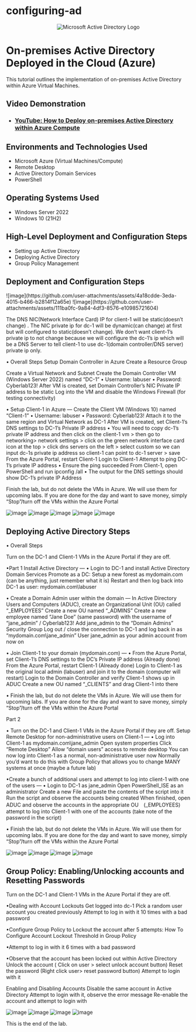 # configuring-ad
<p align="center">
<img src="https://i.imgur.com/pU5A58S.png" alt="Microsoft Active Directory Logo"/>
</p>

<h1>On-premises Active Directory Deployed in the Cloud (Azure)</h1>
This tutorial outlines the implementation of on-premises Active Directory within Azure Virtual Machines.<br />


<h2>Video Demonstration</h2>

- ### [YouTube: How to Deploy on-premises Active Directory within Azure Compute](https://www.youtube.com)

<h2>Environments and Technologies Used</h2>

- Microsoft Azure (Virtual Machines/Compute)
- Remote Desktop
- Active Directory Domain Services
- PowerShell

<h2>Operating Systems Used </h2>

- Windows Server 2022
- Windows 10 (21H2)

<h2>High-Level Deployment and Configuration Steps</h2>

- Setting up Active Directory 
- Deploying Active Directory
- Group Policy Management


<h2>Deployment and Configuration Steps</h2>

<p>
![image](https://github.com/user-attachments/assets/4a18cdde-3eda-4015-b466-b2814f12a65e)
![image](https://github.com/user-attachments/assets/111ba0fc-9a84-4df3-8576-e10985721604)

The DNS NIC(Network Interface Card) IP for client-1 will be static(doesn’t change) . The NIC private ip for dc-1 will be dynamic(can change) at first but will configured to static(doesn’t change). We don’t want client-1’s private ip to not change because we will configure the dc-1’s ip which will be a DNS Server to tell client-1 to use dc-1(domain controller/DNS server) private ip only.

</p>

<p>
•	Overall Steps
Setup Domain Controller in Azure
Create a Resource Group

Create a Virtual Network and Subnet
Create the Domain Controller VM (Windows Server 2022) named “DC-1”
•	Username: labuser
•	Password: Cyberlab123!
After VM is created, set Domain Controller’s NIC Private IP address to be static
Log into the VM and disable the Windows Firewall (for testing connectivity)

• Setup Client-1 in Azure
—
Create the Client VM (Windows 10) named “Client-1”
•	Username: labuser
•	Password: Cyberlab123!
Attach it to the same region and Virtual Network as DC-1
After VM is created, set Client-1’s DNS settings to DC-1’s Private IP address
•	You will need to copy dc-1’s private IP address and then click on the client-1 vm > then go to networking> network settings > click on the green network interface card icon at the top > click dns servers on the left > select custom so we can input dc-1s private ip address so client-1 can point to dc-1 server > save
From the Azure Portal, restart Client-1
Login to Client-1
Attempt to ping DC-1’s private IP address
•	Ensure the ping succeeded
From Client-1, open PowerShell and run ipconfig /all
•	The output for the DNS settings should show DC-1’s private IP Address 

Finish the lab, but do not delete the VMs in Azure. We will use them for upcoming labs.
If you are done for the day and want to save money, simply “Stop”/turn off the VMs within the Azure Portal

![image](https://github.com/user-attachments/assets/4cb22344-3990-4a75-ab37-3b1fc179184e)
![image](https://github.com/user-attachments/assets/55b86948-aae5-43c6-90da-16142cda73a2)
![image](https://github.com/user-attachments/assets/0cd74ea9-79b2-4fe3-a8d4-6165704b3c13)
![image](https://github.com/user-attachments/assets/a1684024-a363-4b00-ae71-c6190e36a4ce)
![image](https://github.com/user-attachments/assets/05c09b72-0983-4ca1-ba18-6f1d9bb41ff8)


<h2>Deploying Active Directory Steps</h2>

•	Overall Steps 

Turn on the DC-1 and Client-1 VMs in the Azure Portal if they are off.

•Part 1
Install Active Directory
—
• Login to DC-1 and install Active Directory Domain Services
Promote as a DC: Setup a new forest as mydomain.com (can be anything, just remember what it is)
Restart and then log back into DC-1 as user: mydomain.com\labuser

• Create a Domain Admin user within the domain
—
In Active Directory Users and Computers (ADUC), create an Organizational Unit (OU) called “_EMPLOYEES”
Create a new OU named “_ADMINS”
Create a new employee named “Jane Doe” (same password) with the username of “jane_admin” / Cyberlab123!
Add jane_admin to the “Domain Admins” Security Group
Log out / close the connection to DC-1 and log back in as “mydomain.com\jane_admin”
User jane_admin as your admin account from now on

• Join Client-1 to your domain (mydomain.com)
—
• From the Azure Portal, set Client-1’s DNS settings to the DC’s Private IP address (Already done)
From the Azure Portal, restart Client-1 (Already done)
Login to Client-1 as the original local admin (labuser) and join it to the domain (computer will restart)
Login to the Domain Controller and verify Client-1 shows up in ADUC
Create a new OU named “_CLIENTS” and drag Client-1 into there

• Finish the lab, but do not delete the VMs in Azure. We will use them for upcoming labs.
If you are done for the day and want to save money, simply “Stop”/turn off the VMs within the Azure Portal

Part 2

• Turn on the DC-1 and Client-1 VMs in the Azure Portal if they are off.
Setup Remote Desktop for non-administrative users on Client-1
—
• Log into Client-1 as mydomain.com\jane_admin
Open system properties
Click “Remote Desktop”
Allow “domain users” access to remote desktop
You can now log into Client-1 as a normal, non-administrative user now
Normally you’d want to do this with Group Policy that allows you to change MANY systems at once (maybe a future lab)

•Create a bunch of additional users and attempt to log into client-1 with one of the users
—
• Login to DC-1 as jane_admin
Open PowerShell_ISE as an administrator
Create a new File and paste the contents of the script into it
Run the script and observe the accounts being created
When finished, open ADUC and observe the accounts in the appropriate OU　(_EMPLOYEES)
attempt to log into Client-1 with one of the accounts (take note of the password in the script)

• Finish the lab, but do not delete the VMs in Azure. We will use them for upcoming labs.
If you are done for the day and want to save money, simply “Stop”/turn off the VMs within the Azure Portal

![image](https://github.com/user-attachments/assets/a7b1802f-10c8-467d-8e36-b4224f104d74)
![image](https://github.com/user-attachments/assets/c123140b-a0f2-469f-8757-c1d409cb0f39)
![image](https://github.com/user-attachments/assets/d8f9fa8b-7309-4d0a-b293-9a5b8c55a98c)
![image](https://github.com/user-attachments/assets/e5eab926-8fee-46a9-8220-a1ebe579f6db)

<h2> Group Policy: Enabling/Unlocking accounts and Resetting Passwords </h2>

Turn on the DC-1 and Client-1 VMs in the Azure Portal if they are off.

•Dealing with Account Lockouts
Get logged into dc-1
Pick a random user account you created previously
Attempt to log in with it 10 times with a bad password

•Configure Group Policy to Lockout the account after 5 attempts:
How To Configure Account Lockout Threshold in Group Policy

•Attempt to log in with it 6 times with a bad password

•Observe that the account has been locked out within Active Directory
Unlock the account ( Click on user > select unlock account button)
Reset the password (Right click user> reset password button) 
Attempt to login with it

Enabling and Disabling Accounts
Disable the same account in Active Directory
Attempt to login with it, observe the error message
Re-enable the account and attempt to login with 

![image](https://github.com/user-attachments/assets/991cdf73-4696-4159-9770-8a7483f35742)
![image](https://github.com/user-attachments/assets/7888534e-d52a-4a65-8297-39efcb445230)
![image](https://github.com/user-attachments/assets/ad79d8aa-ca4c-45c2-8ff0-b06cf9b3d597)
![image](https://github.com/user-attachments/assets/ee80f61f-6660-4333-8142-23968e05ab53)

This is the end of the lab.
</p>
<br />

